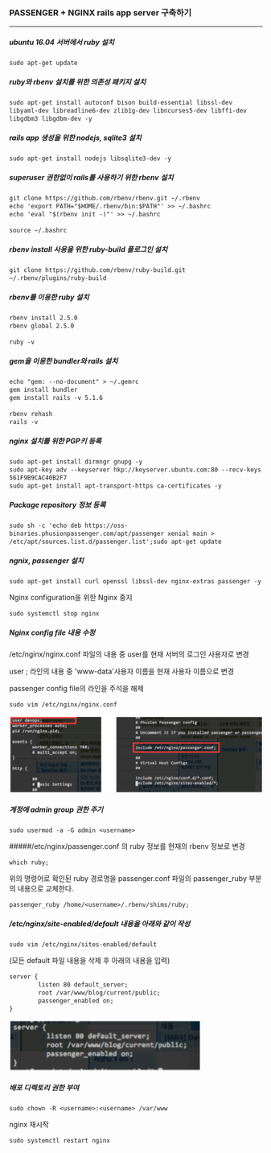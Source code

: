 ### PASSENGER + NGINX rails app server 구축하기

------

##### ubuntu 16.04 서버에서 ruby 설치

~~~shell
sudo apt-get update
~~~

##### ruby와 rbenv 설치를 위한 의존성 패키지 설치

~~~shell
sudo apt-get install autoconf bison build-essential libssl-dev libyaml-dev libreadline6-dev zlib1g-dev libncurses5-dev libffi-dev libgdbm3 libgdbm-dev -y

~~~

##### rails app 생성을 위한 nodejs, sqlite3 설치

~~~shell
sudo apt-get install nodejs libsqlite3-dev -y
~~~

##### superuser 권한없이 rails를 사용하기 위한 rbenv 설치

~~~shell
git clone https://github.com/rbenv/rbenv.git ~/.rbenv
echo 'export PATH="$HOME/.rbenv/bin:$PATH"' >> ~/.bashrc
echo 'eval "$(rbenv init -)"' >> ~/.bashrc

source ~/.bashrc
~~~

##### rbenv install 사용을 위한 ruby-build 플로그인 설치

~~~shell
git clone https://github.com/rbenv/ruby-build.git ~/.rbenv/plugins/ruby-build
~~~

##### rbenv를 이용한 ruby 설치

~~~shell
rbenv install 2.5.0
rbenv global 2.5.0

ruby -v
~~~

##### gem을 이용한 bundler와 rails 설치

~~~shell
echo "gem: --no-document" > ~/.gemrc
gem install bundler
gem install rails -v 5.1.6

rbenv rehash
rails -v
~~~

##### nginx 설치를 위한 PGP키 등록

~~~shell
sudo apt-get install dirmngr gnupg -y
sudo apt-key adv --keyserver hkp://keyserver.ubuntu.com:80 --recv-keys 561F9B9CAC40B2F7
sudo apt-get install apt-transport-https ca-certificates -y

~~~

##### Package repository 정보 등록

~~~shell
sudo sh -c 'echo deb https://oss-binaries.phusionpassenger.com/apt/passenger xenial main > /etc/apt/sources.list.d/passenger.list';sudo apt-get update
~~~

##### ngnix, passenger 설치

~~~shell
sudo apt-get install curl openssl libssl-dev nginx-extras passenger -y
~~~

Nginx configuration을 위한 Nginx 중지

~~~shell
sudo systemctl stop nginx
~~~

##### Nginx config file 내용 수정

/etc/nginx/nginx.conf 파일의 내용 중 user를 현재 서버의 로그인 사용자로 변경

user <username>; 라인의 내용 중 'www-data'사용자 이름을 현재 사용자 이름으로 변경

passenger config file의 라인을 주석을 해제

~~~shell
sudo vim /etc/nginx/nginx.conf
~~~

![image](image/ngnix_config.png)

##### 계정에 admin group 권한 주기

~~~shell
sudo usermod -a -G admin <username>
~~~

#####/etc/nginx/passenger.conf 의 ruby 정보를 현재의 rbenv 정보로 변경

~~~
which ruby;
~~~

위의 명령어로 확인된 ruby 경로명을 passenger.conf 파일의 passenger_ruby 부분의 내용으로 교체한다.

~~~
passenger_ruby /home/<username>/.rbenv/shims/ruby;
~~~

##### /etc/nginx/site-enabled/default 내용을 아래와 같이 작성

~~~
sudo vim /etc/nginx/sites-enabled/default
~~~

(모든 default 파일 내용을 삭제 후 아래의 내용을 입력)

~~~nginx
server {
        listen 80 default_server;
        root /var/www/blog/current/public;
        passenger_enabled on;
}
~~~

![server](image/nginx_server.png)

##### 배포 디렉토리 권한 부여

~~~shell
sudo chown -R <username>:<username> /var/www
~~~

nginx 재시작

~~~shell
sudo systemctl restart nginx
~~~

